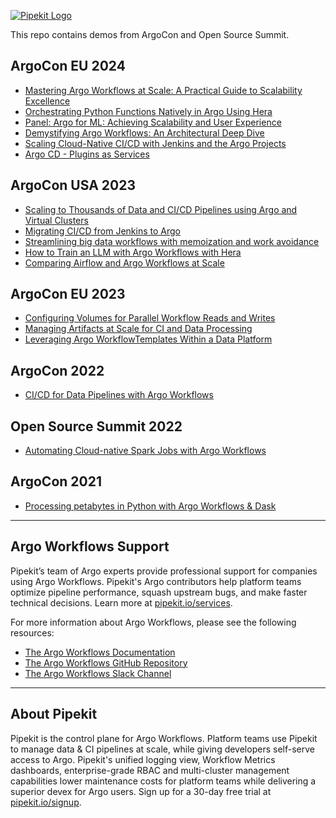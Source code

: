 [![Pipekit Logo](assets/images/pipekit-logo.png)](https://pipekit.io?utm_campaign=talk-demos)

This repo contains demos from ArgoCon and Open Source Summit.

## ArgoCon EU 2024
* [Mastering Argo Workflows at Scale: A Practical Guide to Scalability Excellence](argocon-demos/2024-mastering-argo-workflows-at-scale)
* [Orchestrating Python Functions Natively in Argo Using Hera](https://youtu.be/4G3Q6VMBvfI)
* [Panel: Argo for ML: Achieving Scalability and User Experience](https://youtu.be/Gldnvmn3dSQ)
* [Demystifying Argo Workflows: An Architectural Deep Dive](https://youtu.be/FBRMURQYbgw)
* [Scaling Cloud-Native CI/CD with Jenkins and the Argo Projects](https://youtu.be/7uWiTS85dKc)
* [Argo CD - Plugins as Services](argocon-demos/2024-argocd-plugins-as-services)

## ArgoCon USA 2023
* [Scaling to Thousands of Data and CI/CD Pipelines using Argo and Virtual Clusters](argocon-demos/2023-scaling-to-thousands-of-data-and-cicd-pipelines-using-argo-and-vcluster)
* [Migrating CI/CD from Jenkins to Argo](argocon-demos/2023-migrating-cicd-from-jenkins-to-argo)
* [Streamlining big data workflows with memoization and work avoidance](argocon-demos/2023-streamlining-big-data-workflows-with-memoization-and-work-avoidance)
* [How to Train an LLM with Argo Workflows with Hera](https://github.com/pipekit/talk-demos/tree/main/argocon-demos/2023-how-to-train-an-llm-with-argo-workflows-and-hera)
* [Comparing Airflow and Argo Workflows at Scale](https://github.com/pipekit/talk-demos/tree/main/argocon-demos/2023-comparing-airflow-vs-argo-workflows-at-scale)

## ArgoCon EU 2023
* [Configuring Volumes for Parallel Workflow Reads and Writes](argocon-demos/2023-configuring-volumes-for-parallel-workflow-reads-and-writes/)
* [Managing Artifacts at Scale for CI and Data Processing](argocon-demos/2023-artifact-management-at-scale)
* [Leveraging Argo WorkflowTemplates Within a Data Platform](argocon-demos/2023-leveraging-argo-workflowtemplates-within-a-data-platform)

## ArgoCon 2022
* [CI/CD for Data Pipelines with Argo Workflows](argocon-demos/2022-ci-cd-for-data)

## Open Source Summit 2022
* [Automating Cloud-native Spark Jobs with Argo Workflows](oss-2022/)

## ArgoCon 2021
* [Processing petabytes in Python with Argo Workflows & Dask](argocon-demos/2021-processing-petabytes-with-dask/)

---

## Argo Workflows Support

Pipekit’s team of Argo experts provide professional support for companies using Argo Workflows. Pipekit's Argo contributors help platform teams optimize pipeline performance, squash upstream bugs, and make faster technical decisions. Learn more at [pipekit.io/services](https://pipekit.io/services?utm_campaign=talk-demos).

For more information about Argo Workflows, please see the following resources:

* [The Argo Workflows Documentation](https://argoproj.github.io/argo-workflows/)
* [The Argo Workflows GitHub Repository](https://github.com/argoproj/argo-workflows/)
* [The Argo Workflows Slack Channel](https://cloud-native.slack.com/archives/C01QW9QSSSK)

---

## About Pipekit

Pipekit is the control plane for Argo Workflows. Platform teams use Pipekit to manage data & CI pipelines at scale, while giving developers self-serve access to Argo. Pipekit's unified logging view, Workflow Metrics dashboards, enterprise-grade RBAC and multi-cluster management capabilities lower maintenance costs for platform teams while delivering a superior devex for Argo users. Sign up for a 30-day free trial at [pipekit.io/signup](https://pipekit.io/signup?utm_campaign=talk-demos).
